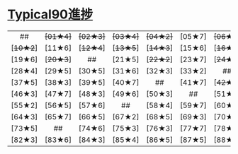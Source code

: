 # [Typical90進捗](https://atcoder.jp/contests/typical90/)

|||||||||||
|:--:|:--:|:--:|:--:|:--:|:--:|:--:|:--:|:--:|:--:|
|##|~~[01★4]~~|~~[02★3]~~|~~[03★4]~~|~~[04★2]~~|[05★7]|~~[06★5]~~|~~[07★3]~~|[~~08★4~~]|[09★6]|
|[~~10★2~~]|[11★6]|[~~12★4~~]|[~~13★5~~]|[~~14★3~~]|[15★6]|[~~16★3~~]|[17★7]|##|[~~18★3~~]|
|[19★6]|[~~20★3~~]|##|[21★5]|[~~22★2~~]|[23★7]|[~~24★2~~]|[25★7]|[26★4]|[~~27★2~~]|
|[28★4]|[29★5]|[30★5]|[31★6]|[32★3]|[33★2]|##|[34★4]|[35★7]|[36★5]|
|[37★5]|[38★3]|[39★5]|[40★7]|##|[41★7]|[~~42★4~~]|[~~44★4~~]|[43★3]|[45★6]|
|[46★3]|[47★7]|[48★3]|[49★6]|[50★3]|##|[51★5]|[52★3]|[53★7]|[54★6]|
|[55★2]|[56★5]|[57★6]|##|[58★4]|[59★7]|[60★5]|~~[61★2]~~|[62★6]|~~[63★4]~~|
|[64★3]|[65★7]|[66★5]|[67★2]|[68★5]|[69★3]|[70★4]|##|[71★7]|[72★4]|
|[73★5]|##|[74★6]|[75★3]|[76★3]|[77★7]|[78★2]|[79★3]|[80★6]|[81★5]|
|[82★3]|[83★6]|[84★3]|[85★4]|[86★5]|[87★5]|[88★7]|[89★7]|[90★7]|##|

